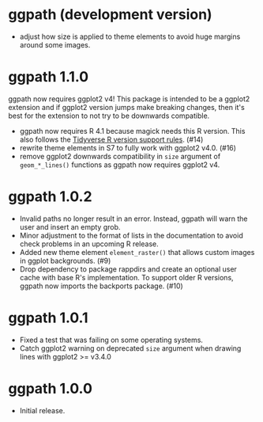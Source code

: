 # ggpath (development version)

* adjust how size is applied to theme elements to avoid huge margins around some images. 

# ggpath 1.1.0

ggpath now requires ggplot2 v4! This package is intended to be a ggplot2 extension 
and if ggplot2 version jumps make breaking changes, then it's best for the extension 
to not try to be downwards compatible.

* ggpath now requires R 4.1 because magick needs this R version. This also follows the [Tidyverse R version support rules](https://www.tidyverse.org/blog/2019/04/r-version-support/). (#14)
* rewrite theme elements in S7 to fully work with ggplot2 v4.0. (#16)
* remove ggplot2 downwards compatibility in `size` argument of `geom_*_lines()` functions as ggpath now requires ggplot2 v4.

# ggpath 1.0.2

* Invalid paths no longer result in an error. Instead, ggpath will warn the user and insert an empty grob.
* Minor adjustment to the format of lists in the documentation to avoid check problems in an upcoming R release.
* Added new theme element `element_raster()` that allows custom images in ggplot backgrounds. (#9)
* Drop dependency to package rappdirs and create an optional user cache with base R's implementation. To support older R versions, ggpath now imports the backports package. (#10)

# ggpath 1.0.1

* Fixed a test that was failing on some operating systems.
* Catch ggplot2 warning on deprecated `size` argument when drawing lines with ggplot2 >= v3.4.0 

# ggpath 1.0.0

* Initial release.
